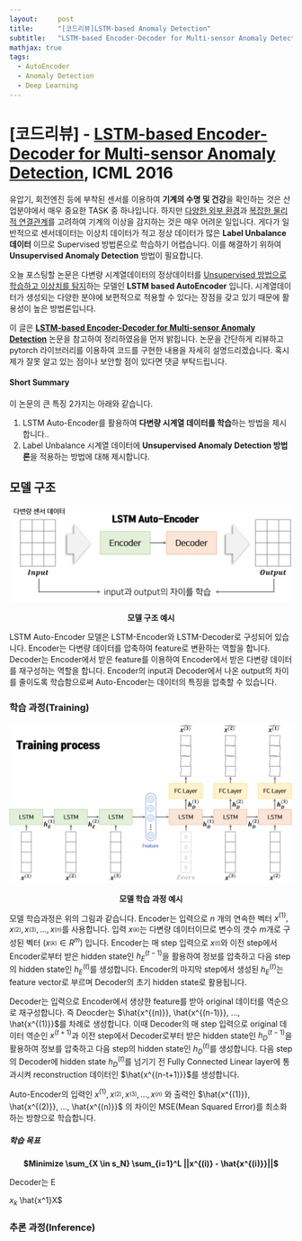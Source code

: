 ```yaml
---
layout:     post
title:      "[코드리뷰]LSTM-based Anomaly Detection"
subtitle:   "LSTM-based Encoder-Decoder for Multi-sensor Anomaly Detection"
mathjax: true
tags:
  - AutoEncoder
  - Anomaly Detection
  - Deep Learning
---
```


# [코드리뷰] - [LSTM-based Encoder-Decoder for Multi-sensor Anomaly Detection](https://arxiv.org/abs/1607.00148), ICML 2016

유압기, 회전엔진 등에 부착된 센서를 이용하여 **기계의 수명 및 건강**을 확인하는 것은 산업분야에서 매우 중요한 TASK 중 하나입니다.
하지만 <u>다양한 외부 환경</u>과 <u>복잡한 물리적 연결관계</u>를 고려하여 기계의 이상을 감지하는 것은 매우 어려운 일입니다.
게다가 일반적으로 센서데이터는 이상치 데이터가 적고 정상 데이터가 많은 **Label Unbalance 데이터** 이므로 Supervised 방법론으로 학습하기 어렵습니다.
이를 해결하기 위하여 **Unsupervised Anomaly Detection** 방법이 필요합니다.

오늘 포스팅할 논문은 다변량 시계열데이터의 정상데이터를 <u>Unsupervised 방법으로 학습하고 이상치를 탐지</u>하는 모델인 **LSTM based AutoEncoder** 입니다.
시계열데이터가 생성되는 다양한 분야에 보편적으로 적용할 수 있다는 장점을 갖고 있기 때문에 활용성이 높은 방법론입니다.

이 글은 **[LSTM-based Encoder-Decoder for Multi-sensor Anomaly Detection](https://arxiv.org/abs/1607.00148)** 논문을 참고하여 정리하였음을 먼저 밝힙니다.
논문을 간단하게 리뷰하고 pytorch 라이브러리를 이용하여 코드를 구현한 내용을 자세히 설명드리겠습니다.
혹시 제가 잘못 알고 있는 점이나 보안할 점이 있다면 댓글 부탁드립니다.

#### Short Summary
이 논문의 큰 특징 2가지는 아래와 같습니다.

1. LSTM Auto-Encoder를 활용하여 **다변량 시계열 데이터를 학습**하는 방법을 제시합니다..
2. Label Unbalance 시계열 데이터에 **Unsupervised Anomaly Detection 방법론**을 적용하는 방법에 대해 제시합니다.

## 모델 구조
![](/img/in-post/2020/2020-11-14/autoencoder_example.png)
<center><b>모델 구조 예시</b></center>

LSTM Auto-Encoder 모델은 LSTM-Encoder와 LSTM-Decoder로 구성되어 있습니다.
Encoder는 다변량 데이터를 압축하여 feature로 변환하는 역할을 합니다.
Decoder는 Encoder에서 받은 feature를 이용하여 Encoder에서 받은 다변량 데이터를 재구성하는 역할을 합니다.
Encoder의 input과 Decoder에서 나온 output의 차이를 줄이도록 학습함으로써 Auto-Encoder는 데이터의 특징을 압축할 수 있습니다. 

### 학습 과정(Training)
![](/img/in-post/2020/2020-11-14/training_process.png)
<center><b>모델 학습 과정 예시</b></center>

모델 학습과정은 위의 그림과 같습니다.
Encoder는 입력으로 $n$ 개의 연속한 벡터 $x^{(1)}, x_^{(2)}, x_^{(3)}, ..., x_^{(n)}$를 사용합니다.
입력 $x_^(k)$는 다변량 데이터이므로 변수의 갯수 $m$개로 구성된 벡터 ($x_^{(k)} \in R^m$) 입니다.
Encoder는 매 step 입력으로 $x_^{(t)}$와 이전 step에서 Encoder로부터 받은 hidden state인 $h_E^{(t-1)}$을 활용하여 정보를 압축하고 다음 step의 hidden state인 $h_E^{(t)}$를 생성합니다.
Encoder의 마지막 step에서 생성된 $h_E^{(t)}$는 feature vector로 부르며 Decoder의 초기 hidden state로 활용됩니다.

Decoder는 입력으로 Encoder에서 생상한 feature를 받아 original 데이터를 역순으로 재구성합니다.
즉 Deocder는 $\hat{x^{(n)}}, \hat{x^{(n-1)}}, ..., \hat{x^{(1)}}$를 차례로 생성합니다.
이때 Decoder의 매 step 입력으로 original 데이터 역순인 $x^{(t+1)}$과 이전 step에서 Decoder로부터 받은 hidden state인 $h_D^{(t-1)}$을 활용하여 정보를 압축하고 다음 step의 hidden state인 $h_D^{(t)}$를 생성합니다.
다음 step의 Decoder에 hidden state $h_D^{(t)}$를 넘기기 전 Fully Connected Linear layer에 통과시켜 reconstruction 데이터인 $\hat{x^{(n-t+1)}}$를 생성합니다.

Auto-Encoder의 입력인 $x^{(1)}, x_^{(2)}, x_^{(3)}, ..., x_^{(n)}$ 와 출력인 $\hat{x^{(1)}}, \hat{x^{(2)}}, ..., \hat{x^{(n)}}$ 의 차이인 MSE(Mean Squared Error)를 최소화하는 방향으로 학습합니다.

##### 학습 목표
<center><b>$Minimize \sum_{X \in s_N} \sum_{i=1}^L ||x^{(i)} - \hat{x^{(i)}}||$</b></center>
 


 
Decoder는 E

$x_k$     \hat{x^1}X$


### 추론 과정(Inference)

